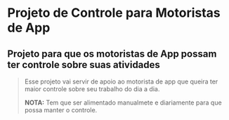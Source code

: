 # Projeto de Controle para **Motoristas de App**

## Projeto para que os motoristas de App possam ter controle sobre suas atividades

> Esse projeto vai servir de apoio ao motorista de app que queira ter maior controle sobre seu trabalho do dia a dia.
>
> **NOTA:** Tem que ser alimentado manualmete e diariamente para que possa manter o controle.

